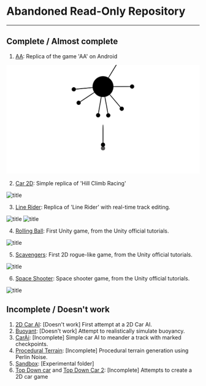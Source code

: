 # Abandoned Read-Only Repository
---

## Complete / Almost complete
1.  [AA](https://github.com/ad71/Unity-Projects/tree/master/AA): Replica of the game 'AA' on Android

![title](AA/ss.jpg)

2.  [Car 2D](https://github.com/ad71/Unity-Projects/tree/master/Car%202D): Simple replica of 'Hill Climb Racing'

![title](https://github.com/ad71/Unity-Projects/blob/master/Car%202D/ss.jpg)

3.  [Line Rider](https://github.com/ad71/Unity-Projects/tree/master/Line%20Rider): Replica of 'Line Rider' with real-time track editing.

![title](https://github.com/ad71/Unity-Projects/blob/master/Line%20Rider/ss.jpg)
![title](https://github.com/ad71/Unity-Projects/blob/master/Line%20Rider/ss_1.jpg)

4.  [Rolling Ball](https://github.com/ad71/Unity-Projects/tree/master/Rolling%20Ball): First Unity game, from the Unity official tutorials.

![title](https://github.com/ad71/Unity-Projects/blob/master/Procedural%20Terrain/ss.jpg)

5.  [Scavengers](https://github.com/ad71/Unity-Projects/tree/master/Scavengers): First 2D rogue-like game, from the Unity official tutorials.

![title](https://github.com/ad71/Unity-Projects/blob/master/Procedural%20Terrain/ss_1.jpg)

6.  [Space Shooter](https://github.com/ad71/Unity-Projects/tree/master/Space%20Shooter): Space shooter game, from the Unity official tutorials.

![title](https://github.com/ad71/Unity-Projects/blob/master/Procedural%20Terrain/ss_2.jpg)


## Incomplete / Doesn't work
1.  [2D Car AI](https://github.com/ad71/Unity-Projects/tree/master/2D%20Car%20AI): [Doesn't work] First attempt at a 2D Car AI.
2.  [Buoyant](https://github.com/ad71/Unity-Projects/tree/master/Buoyant): [Doesn't work] Attempt to realistically simulate buoyancy.
3.  [CarAi](https://github.com/ad71/Unity-Projects/tree/master/CarAi): [Incomplete] Simple car AI to meander a track with marked checkpoints.
4.  [Procedural Terrain](https://github.com/ad71/Unity-Projects/tree/master/Procedural%20Terrain): [Incomplete] Procedural terrain generation using Perlin Noise.
5.  [Sandbox](https://github.com/ad71/Unity-Projects/tree/master/Sandbox): [Experimental folder]
6.  [Top Down car](https://github.com/ad71/Unity-Projects/tree/master/Top%20Down%20Car%202) and [Top Down Car 2](https://github.com/ad71/Unity-Projects/tree/master/Top%20Down%20Car%202): [Incomplete] Attempts to create a 2D car game
